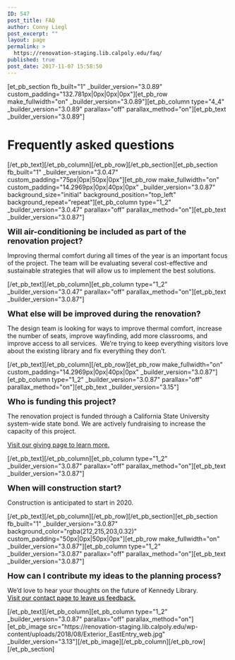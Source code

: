 ```yaml
---
ID: 547
post_title: FAQ
author: Conny Liegl
post_excerpt: ""
layout: page
permalink: >
  https://renovation-staging.lib.calpoly.edu/faq/
published: true
post_date: 2017-11-07 15:58:50
---
```

[et_pb_section fb_built="1" _builder_version="3.0.89" custom_padding="132.781px|0px|0px|0px"][et_pb_row make_fullwidth="on" _builder_version="3.0.89"][et_pb_column type="4_4" _builder_version="3.0.89" parallax="off" parallax_method="on"][et_pb_text _builder_version="3.0.89"]<h1>Frequently asked <strong>questions</strong></h1>[/et_pb_text][/et_pb_column][/et_pb_row][/et_pb_section][et_pb_section fb_built="1" _builder_version="3.0.47" custom_padding="75px|0px|50px|0px"][et_pb_row make_fullwidth="on" custom_padding="14.2969px|0px|40px|0px" _builder_version="3.0.87" background_size="initial" background_position="top_left" background_repeat="repeat"][et_pb_column type="1_2" _builder_version="3.0.47" parallax="off" parallax_method="on"][et_pb_text _builder_version="3.0.87"]<p><span style="font-size: large;"><strong>Will air-conditioning be included as part of the renovation project?</strong></span></p>
<p class="m_1395040769214602009x_MsoNormal"><span>Improving thermal comfort during all times of the year is an important focus of the project. The team will be evaluating several cost-effective and sustainable strategies that will allow us to implement the best solutions.</span></p>[/et_pb_text][/et_pb_column][et_pb_column type="1_2" _builder_version="3.0.47" parallax="off" parallax_method="on"][et_pb_text _builder_version="3.0.87"]<p><span style="font-size: large;"><strong>What else will be improved during the renovation?</strong></span></p>
<p><span>The design team is looking for ways to improve thermal comfort, increase the number of seats, improve wayfinding, add more classrooms, and improve access to all services.  We’re trying to keep everything visitors love about the existing library and fix everything they don’t. </span></p>[/et_pb_text][/et_pb_column][/et_pb_row][et_pb_row make_fullwidth="on" custom_padding="14.2969px|0px|40px|0px" _builder_version="3.0.87"][et_pb_column type="1_2" _builder_version="3.0.87" parallax="off" parallax_method="on"][et_pb_text _builder_version="3.15"]<p class="m_1395040769214602009x_MsoNormal"><span style="font-size: large;"><strong>Who is funding this project?</strong></span></p>
<p class="m_1395040769214602009x_MsoNormal">The renovation project is funded through a California State University system-wide state bond. We are actively fundraising to increase the capacity of this project.</p>
<p class="m_1395040769214602009x_MsoNormal"><a href="https://renovation-staging.lib.calpoly.edu/help-the-project/" title="Renovation giving page">Visit our giving page to learn more.</a></p>
[/et_pb_text][/et_pb_column][et_pb_column type="1_2" _builder_version="3.0.87" parallax="off" parallax_method="on"][et_pb_text _builder_version="3.0.87"]<p class="m_1395040769214602009x_MsoNormal"><span style="font-size: large;"><strong>When will construction start? </strong></span></p>
<p class="m_1395040769214602009x_MsoNormal"><span>Construction is anticipated to start in 2020.</span></p>[/et_pb_text][/et_pb_column][/et_pb_row][/et_pb_section][et_pb_section fb_built="1" _builder_version="3.0.87" background_color="rgba(212,215,203,0.32)" custom_padding="50px|0px|50px|0px"][et_pb_row make_fullwidth="on" _builder_version="3.0.87"][et_pb_column type="1_2" _builder_version="3.0.87" parallax="off" parallax_method="on"][et_pb_text _builder_version="3.0.87"]<p style="text-align: left;"><span style="font-size: large;"><strong>How can I contribute my ideas to the planning process?</strong> </span></p>
<p style="text-align: left;"><span>We’d love to hear your thoughts on the future of Kennedy Library.<br /><span style="text-decoration: underline; color: #000000;"><a href="https://renovation-staging.lib.calpoly.edu/share" style="color: #000000; text-decoration: underline;">Visit our contact page to leave us feedback.</a></span></span></p>[/et_pb_text][/et_pb_column][et_pb_column type="1_2" _builder_version="3.0.87" parallax="off" parallax_method="on"][et_pb_image src="https://renovation-staging.lib.calpoly.edu/wp-content/uploads/2018/08/Exterior_EastEntry_web.jpg" _builder_version="3.13"][/et_pb_image][/et_pb_column][/et_pb_row][/et_pb_section]